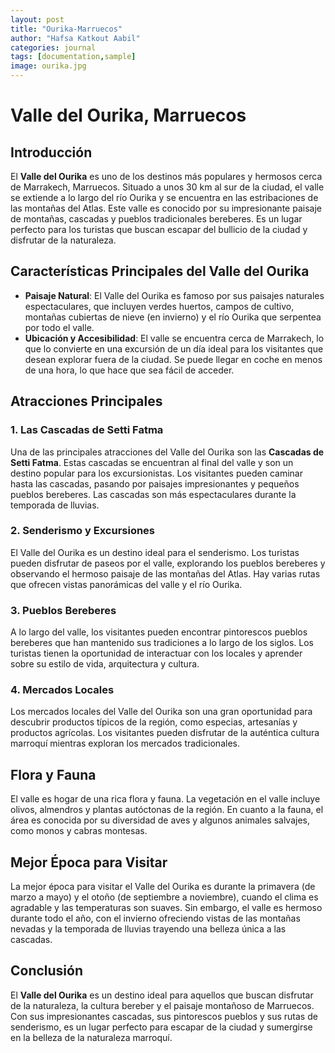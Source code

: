 ```yaml
---
layout: post
title: "Ourika-Marruecos"
author: "Hafsa Katkout Aabil"
categories: journal
tags: [documentation,sample]
image: ourika.jpg
---
```

# Valle del Ourika, Marruecos

## Introducción

El **Valle del Ourika** es uno de los destinos más populares y hermosos cerca de Marrakech, Marruecos. Situado a unos 30 km al sur de la ciudad, el valle se extiende a lo largo del río Ourika y se encuentra en las estribaciones de las montañas del Atlas. Este valle es conocido por su impresionante paisaje de montañas, cascadas y pueblos tradicionales bereberes. Es un lugar perfecto para los turistas que buscan escapar del bullicio de la ciudad y disfrutar de la naturaleza.

## Características Principales del Valle del Ourika

- **Paisaje Natural**: El Valle del Ourika es famoso por sus paisajes naturales espectaculares, que incluyen verdes huertos, campos de cultivo, montañas cubiertas de nieve (en invierno) y el río Ourika que serpentea por todo el valle.
- **Ubicación y Accesibilidad**: El valle se encuentra cerca de Marrakech, lo que lo convierte en una excursión de un día ideal para los visitantes que desean explorar fuera de la ciudad. Se puede llegar en coche en menos de una hora, lo que hace que sea fácil de acceder.

## Atracciones Principales

### 1. **Las Cascadas de Setti Fatma**
Una de las principales atracciones del Valle del Ourika son las **Cascadas de Setti Fatma**. Estas cascadas se encuentran al final del valle y son un destino popular para los excursionistas. Los visitantes pueden caminar hasta las cascadas, pasando por paisajes impresionantes y pequeños pueblos bereberes. Las cascadas son más espectaculares durante la temporada de lluvias.

### 2. **Senderismo y Excursiones**
El Valle del Ourika es un destino ideal para el senderismo. Los turistas pueden disfrutar de paseos por el valle, explorando los pueblos bereberes y observando el hermoso paisaje de las montañas del Atlas. Hay varias rutas que ofrecen vistas panorámicas del valle y el río Ourika.

### 3. **Pueblos Bereberes**
A lo largo del valle, los visitantes pueden encontrar pintorescos pueblos bereberes que han mantenido sus tradiciones a lo largo de los siglos. Los turistas tienen la oportunidad de interactuar con los locales y aprender sobre su estilo de vida, arquitectura y cultura.

### 4. **Mercados Locales**
Los mercados locales del Valle del Ourika son una gran oportunidad para descubrir productos típicos de la región, como especias, artesanías y productos agrícolas. Los visitantes pueden disfrutar de la auténtica cultura marroquí mientras exploran los mercados tradicionales.

## Flora y Fauna

El valle es hogar de una rica flora y fauna. La vegetación en el valle incluye olivos, almendros y plantas autóctonas de la región. En cuanto a la fauna, el área es conocida por su diversidad de aves y algunos animales salvajes, como monos y cabras montesas.

## Mejor Época para Visitar

La mejor época para visitar el Valle del Ourika es durante la primavera (de marzo a mayo) y el otoño (de septiembre a noviembre), cuando el clima es agradable y las temperaturas son suaves. Sin embargo, el valle es hermoso durante todo el año, con el invierno ofreciendo vistas de las montañas nevadas y la temporada de lluvias trayendo una belleza única a las cascadas.

## Conclusión

El **Valle del Ourika** es un destino ideal para aquellos que buscan disfrutar de la naturaleza, la cultura bereber y el paisaje montañoso de Marruecos. Con sus impresionantes cascadas, sus pintorescos pueblos y sus rutas de senderismo, es un lugar perfecto para escapar de la ciudad y sumergirse en la belleza de la naturaleza marroquí.
